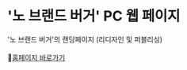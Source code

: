 
# '노 브랜드 버거' PC 웹 페이지 
'노 브랜드 버거'의 랜딩페이지 (리디자인 및 퍼블리싱)<br><br>
📌[홈페이지 바로가기](https://fold6.github.io/NBB-redesign-landing)<br>

<br>
<br>
